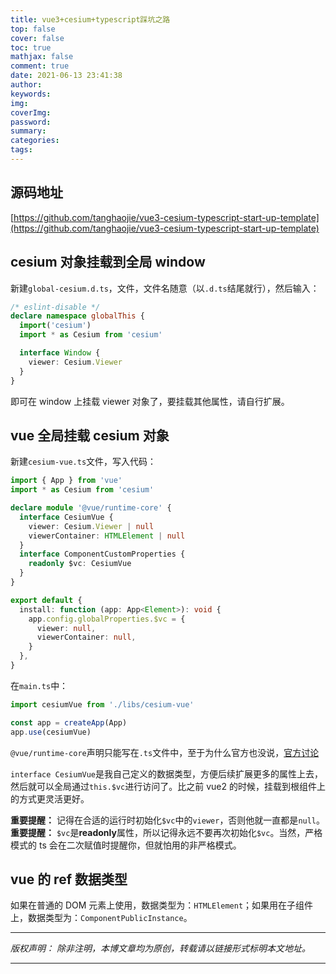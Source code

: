 ```yaml
---
title: vue3+cesium+typescript踩坑之路
top: false
cover: false
toc: true
mathjax: false
comment: true
date: 2021-06-13 23:41:38
author:
keywords:
img:
coverImg:
password:
summary:
categories:
tags:
---
```


## 源码地址

[https://github.com/tanghaojie/vue3-cesium-typescript-start-up-template](https://github.com/tanghaojie/vue3-cesium-typescript-start-up-template)

## cesium 对象挂载到全局 window

新建`global-cesium.d.ts`，文件，文件名随意（以`.d.ts`结尾就行），然后输入：

```typescript
/* eslint-disable */
declare namespace globalThis {
  import('cesium')
  import * as Cesium from 'cesium'

  interface Window {
    viewer: Cesium.Viewer
  }
}
```

即可在 window 上挂载 viewer 对象了，要挂载其他属性，请自行扩展。

## vue 全局挂载 cesium 对象

新建`cesium-vue.ts`文件，写入代码：

```typescript
import { App } from 'vue'
import * as Cesium from 'cesium'

declare module '@vue/runtime-core' {
  interface CesiumVue {
    viewer: Cesium.Viewer | null
    viewerContainer: HTMLElement | null
  }
  interface ComponentCustomProperties {
    readonly $vc: CesiumVue
  }
}

export default {
  install: function (app: App<Element>): void {
    app.config.globalProperties.$vc = {
      viewer: null,
      viewerContainer: null,
    }
  },
}
```

在`main.ts`中：

```typescript
import cesiumVue from './libs/cesium-vue'

const app = createApp(App)
app.use(cesiumVue)
```

`@vue/runtime-core`声明只能写在`.ts`文件中，至于为什么官方也没说，[官方讨论](https://github.com/vuejs/vue-next/pull/982)

`interface CesiumVue`是我自己定义的数据类型，方便后续扩展更多的属性上去，然后就可以全局通过`this.$vc`进行访问了。比之前 vue2 的时候，挂载到根组件上的方式更灵活更好。

**重要提醒：** 记得在合适的运行时初始化`$vc`中的`viewer`，否则他就一直都是`null`。
**重要提醒：** `$vc`是**readonly**属性，所以记得永远不要再次初始化`$vc`。当然，严格模式的 ts 会在二次赋值时提醒你，但就怕用的非严格模式。

## vue 的 ref 数据类型

如果在普通的 DOM 元素上使用，数据类型为：`HTMLElement`；如果用在子组件上，数据类型为：`ComponentPublicInstance`。

---

_版权声明：_
_除非注明，本博文章均为原创，转载请以链接形式标明本文地址。_

---
